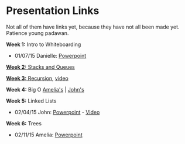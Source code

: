 # Presentation Links

Not all of them have links yet, because they have not all been made yet. Patience young padawan. 


**Week 1:** Intro to Whiteboarding
- 01/07/15 Danielle: [Powerpoint](https://docs.google.com/presentation/d/1cSM01KiR6BrNnwIiODO6p3R32MspFiNHppCYOsoKAy4/edit#slide=id.p)

[**Week 2:** Stacks and Queues](https://docs.google.com/presentation/d/1IXc1fcIdf2kN4zckkPuwac7QiUG6owzotFuFmA7_dac/edit?usp=sharing)

[**Week 3:** Recursion](https://www.dropbox.com/s/sz5kkyxt5rj4ann/Recursion%20Keynote.zip?dl=0), [video](https://www.youtube.com/watch?v=VhlRKInWjkI&feature=youtu.be&t=59s)

**Week 4:** Big O <a href="https://docs.google.com/presentation/d/1TmRtZTShtrOcRsdRdfpXXY671YhfhzjwdUc9AuPBIY4/edit?usp=sharing">Amelia's</a>  | <a href="https://www.dropbox.com/s/in7y5y4u0v0tjym/john_big_o.pptx?dl=0">John's</a>

**Week 5:** Linked Lists
- 02/04/15 John: [Powerpoint](https://www.dropbox.com/s/8pk9khuru83b3iv/lists.pdf?dl=0) - [Video](https://talks.devbootcamp.com/whiteboarding-and-algorithms-night-linked-lists-4-slash-4-slash-15)

**Week 6:** Trees
- 02/11/15 Amelia: [Powerpoint](https://docs.google.com/presentation/d/1KCL309jqfXTvIwt7VwIhiau70mGCKLB2mIQWjKVI_1A/edit?usp=sharing)
